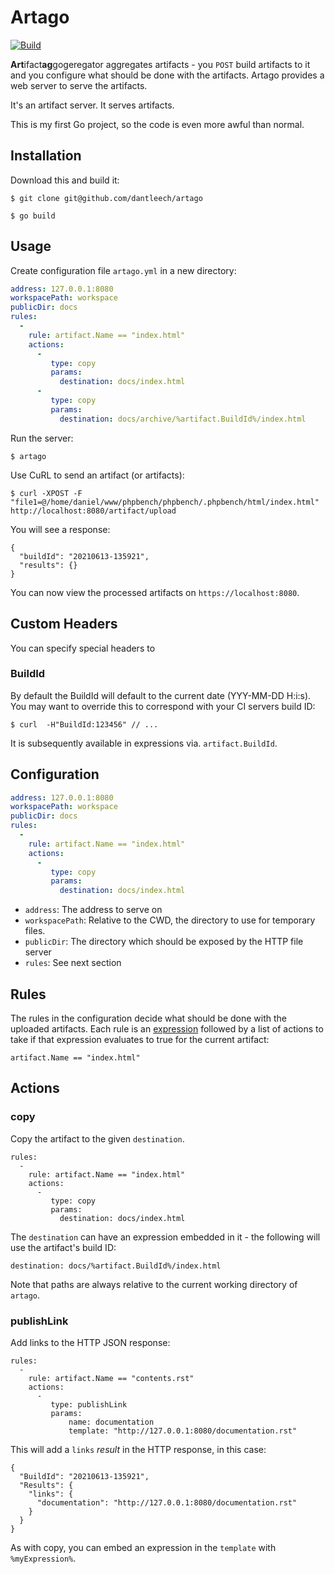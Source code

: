 Artago
======

[![Build](https://github.com/dantleech/artago/actions/workflows/go.yml/badge.svg)](https://github.com/dantleech/artago/actions/workflows/go.yml)

**Art**ifact**ag**gogeregator aggregates artifacts - you `POST` build artifacts
to it and you configure what should be done with the artifacts. Artago provides
a web server to serve the artifacts.

It's an artifact server. It serves artifacts.

This is my first Go project, so the code is even more awful than normal.

Installation
------------

Download this and build it:

```
$ git clone git@github.com/dantleech/artago
```

```
$ go build
```

Usage
-----

Create configuration file `artago.yml` in a new directory:

```yaml
address: 127.0.0.1:8080
workspacePath: workspace
publicDir: docs
rules:
  -
    rule: artifact.Name == "index.html"
    actions:
      -
         type: copy
         params:
           destination: docs/index.html
      -
         type: copy
         params:
           destination: docs/archive/%artifact.BuildId%/index.html
```

Run the server:

```
$ artago
```

Use CuRL to send an artifact (or artifacts):

```
$ curl -XPOST -F "file1=@/home/daniel/www/phpbench/phpbench/.phpbench/html/index.html" http://localhost:8080/artifact/upload
```

You will see a response:

```
{
  "buildId": "20210613-135921",
  "results": {}
}
```

You can now view the processed artifacts on `https://localhost:8080`.

Custom Headers
--------------

You can specify special headers to 

### BuildId

By default the BuildId will default to the current date (YYY-MM-DD H:i:s).
You may want to override this to correspond with your CI servers build ID:

```
$ curl  -H"BuildId:123456" // ...
```

It is subsequently available in expressions via. `artifact.BuildId`.

Configuration
-------------

```yaml
address: 127.0.0.1:8080
workspacePath: workspace
publicDir: docs
rules:
  -
    rule: artifact.Name == "index.html"
    actions:
      -
         type: copy
         params:
           destination: docs/index.html
```

- `address`: The address to serve on
- `workspacePath`: Relative to the CWD, the directory to use for temporary
  files.
- `publicDir`: The directory which should be exposed by the HTTP file server
- `rules`: See next section

Rules
-----

The rules in the configuration decide what should be done with the uploaded artifacts. Each rule is an [expression](https://github.com/antonmedv/expr/blob/master/docs/Language-Definition.md) followed by a list of actions to take if that expression evaluates to true for the current artifact:

```
artifact.Name == "index.html"
```

Actions
-------

### copy

Copy the artifact to the given `destination`.

```
rules:
  -
    rule: artifact.Name == "index.html"
    actions:
      -
         type: copy
         params:
           destination: docs/index.html
```

The `destination` can have an expression embedded in it - the following will
use the artifact's build ID:

```
destination: docs/%artifact.BuildId%/index.html
```

Note that paths are always relative to the current working directory of
`artago`.

### publishLink

Add links to the HTTP JSON response:

```
rules:
  -
    rule: artifact.Name == "contents.rst"
    actions:
      -
         type: publishLink
         params:
             name: documentation
             template: "http://127.0.0.1:8080/documentation.rst"
```

This will add a `links` _result_ in the HTTP response, in this case:

```
{
  "BuildId": "20210613-135921",
  "Results": {
    "links": {
      "documentation": "http://127.0.0.1:8080/documentation.rst"
    }
  }
}
```

As with copy, you can embed an expression in the `template` with
`%myExpression%`.
